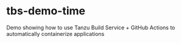 # tbs-demo-time
Demo showing how to use Tanzu Build Service + GitHub Actions to automatically containerize applications
